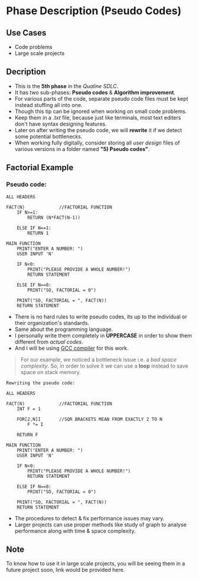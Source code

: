 # Phase Description (Pseudo Codes)
## Use Cases
- Code problems
- Large scale projects

## Decription
- This is the **5th phase** in the *Qualine SDLC*.
- It has two sub-phases: **Pseudo codes** & **Algorithm improvement**.
- For various parts of the code, separate pseudo code files must be kept instead stuffing all into one.
- Though this tip can be ignored when working on small code problems.
- Keep them in a *.txt* file, because just like terminals, most text editers don't have syntax designing features.
- Later on after writing the pseudo code, we will **rewrite** it if we detect some potential bottlenecks.
- When working fully digitally, consider storing all *user design* files of various versions in a folder named **"5\) Pseudo codes"**.

## Factorial Example
### Pseudo code:

```
ALL HEADERS

FACT(N)             //FACTORIAL FUNCTION
    IF N>=1:
        RETURN (N*FACT(N-1))
    
    ELSE IF N==1:
        RETURN 1

MAIN FUNCTION
    PRINT("ENTER A NUMBER: ")
    USER INPUT 'N'

    IF N<0:
        PRINT("PLEASE PROVIDE A WHOLE NUMBER!")
        RETURN STATEMENT

    ELSE IF N==0:
        PRINT("SO, FACTORIAL = 0")

    PRINT("SO, FACTORIAL = ", FACT(N))
    RETURN STATEMENT
```
- There is no hard rules to write pseudo codes, its up to the individual or their organization's standards.
- Same about the programming language.
- I personally write them completely in **UPPERCASE** in order to show them different from *actual codes*.
- And I will be using [GCC compiler](https://gcc.gnu.org/onlinedocs/libstdc++/manual/license.html) for this work.

> For our example, we noticed a bottleneck issue i.e. a *bad space complexity*.
> So, in order to solve it we can use a 
**loop** instead to save space on stack memory.

`Rewriting the pseudo code:`
```
ALL HEADERS

FACT(N)             //FACTORIAL FUNCTION
    INT F = 1

    FOR[2,N]I       //SQR BRACKETS MEAN FROM EXACTLY 2 TO N
        F *= I
    
    RETURN F

MAIN FUNCTION
    PRINT("ENTER A NUMBER: ")
    USER INPUT 'N'

    IF N<0:
        PRINT("PLEASE PROVIDE A WHOLE NUMBER!")
        RETURN STATEMENT
    
    ELSE IF N==0:
        PRINT("SO, FACTORIAL = 0")

    PRINT("SO, FACTORIAL = ", FACT(N))
    RETURN STATEMENT
```
- The procedures to detect & fix performance issues may vary.
- Larger projects can use proper methods like study of graph to analyse performance along with time & space complexity.

## Note
To know how to use it in large scale projects, you will be seeing them in a future project soon, link would be provided here.